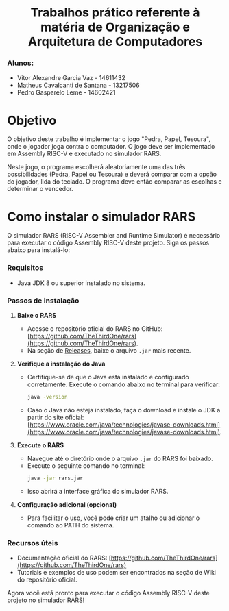 

<h1 align="center">Trabalhos prático referente à matéria de Organização e Arquitetura de Computadores</h1>
  
### Alunos:
- Vitor Alexandre Garcia Vaz - 14611432
- Matheus Cavalcanti de Santana - 13217506
- Pedro Gasparelo Leme - 14602421

# Objetivo

O objetivo deste trabalho é implementar o jogo "Pedra, Papel, Tesoura", onde o jogador
joga contra o computador. O jogo deve ser implementado em Assembly RISC-V e executado no
simulador RARS.

Neste jogo, o programa escolherá aleatoriamente uma das três possibilidades (Pedra, Papel
ou Tesoura) e deverá comparar com a opção do jogador, lida do teclado. O programa deve então
comparar as escolhas e determinar o vencedor.

# Como instalar o simulador RARS

O simulador RARS (RISC-V Assembler and Runtime Simulator) é necessário para executar o código Assembly RISC-V deste projeto. Siga os passos abaixo para instalá-lo:

### Requisitos
- Java JDK 8 ou superior instalado no sistema.

### Passos de instalação

1. **Baixe o RARS**
   - Acesse o repositório oficial do RARS no GitHub: [https://github.com/TheThirdOne/rars](https://github.com/TheThirdOne/rars).
   - Na seção de [Releases](https://github.com/TheThirdOne/rars/releases), baixe o arquivo `.jar` mais recente.

2. **Verifique a instalação do Java**
   - Certifique-se de que o Java está instalado e configurado corretamente. Execute o comando abaixo no terminal para verificar:
     ```sh
     java -version
     ```
   - Caso o Java não esteja instalado, faça o download e instale o JDK a partir do site oficial: [https://www.oracle.com/java/technologies/javase-downloads.html](https://www.oracle.com/java/technologies/javase-downloads.html).

3. **Execute o RARS**
   - Navegue até o diretório onde o arquivo `.jar` do RARS foi baixado.
   - Execute o seguinte comando no terminal:
     ```sh
     java -jar rars.jar
     ```
   - Isso abrirá a interface gráfica do simulador RARS.

4. **Configuração adicional (opcional)**
   - Para facilitar o uso, você pode criar um atalho ou adicionar o comando ao PATH do sistema.

### Recursos úteis
- Documentação oficial do RARS: [https://github.com/TheThirdOne/rars](https://github.com/TheThirdOne/rars)
- Tutoriais e exemplos de uso podem ser encontrados na seção de Wiki do repositório oficial.

Agora você está pronto para executar o código Assembly RISC-V deste projeto no simulador RARS!
